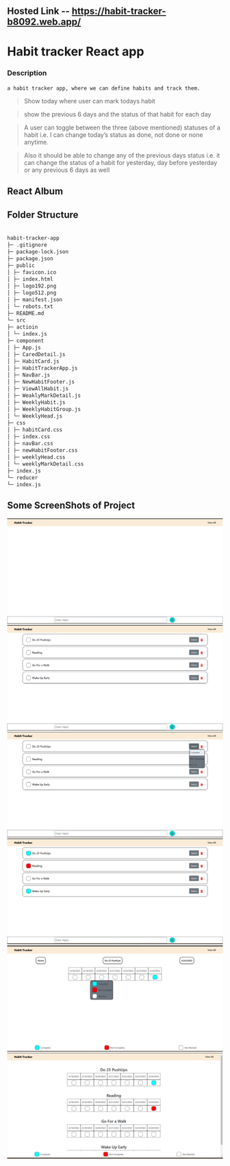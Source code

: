 ## Hosted Link -- https://habit-tracker-b8092.web.app/

# Habit tracker React app

### Description

`a habit tracker app, where we can define habits and track them.`

> Show today where user can mark todays habit

> show the previous 6 days and the status of that habit for each day

> A user can toggle between the three (above mentioned) statuses of a habit i.e. I can change today’s status as done, not done or none anytime.

> Also it should be able to change any of the previous days status i.e. it can change the status of a habit for yesterday, day before yesterday or any previous 6 days as well

## React Album

## Folder Structure

```

habit-tracker-app
├─ .gitignore
├─ package-lock.json
├─ package.json
├─ public
│ ├─ favicon.ico
│ ├─ index.html
│ ├─ logo192.png
│ ├─ logo512.png
│ ├─ manifest.json
│ └─ robots.txt
├─ README.md
└─ src
├─ actioin
│ └─ index.js
├─ component
│ ├─ App.js
│ ├─ CaredDetail.js
│ ├─ HabitCard.js
│ ├─ HabitTrackerApp.js
│ ├─ NavBar.js
│ ├─ NewHabitFooter.js
│ ├─ ViewAllHabit.js
│ ├─ WeaklyMarkDetail.js
│ ├─ WeeklyHabit.js
│ ├─ WeeklyHabitGroup.js
│ └─ WeeklyHead.js
├─ css
│ ├─ habitCard.css
│ ├─ index.css
│ ├─ navBar.css
│ ├─ newHabitFooter.css
│ ├─ weeklyHead.css
│ └─ weeklyMarkDetail.css
├─ index.js
└─ reducer
└─ index.js

```

## Some ScreenShots of Project

![Alt text](githubreadme/1.png)
![Alt text](githubreadme/2.png)
![Alt text](githubreadme/3.png)
![Alt text](githubreadme/4.png)
![Alt text](githubreadme/5.png)
![Alt text](githubreadme/6.png)
